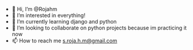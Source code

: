 - 👋 Hi, I’m @Rojahm
- 👀 I’m interested in everything!
- 🌱 I’m currently learning django and python
- 💞️ I’m looking to collaborate on python projects because im practicing it now
- 📫 How to reach me s.roja.h.m@gmail.com

<!---
Rojahm/Rojahm is a ✨ special ✨ repository because its `README.md` (this file) appears on your GitHub profile.
You can click the Preview link to take a look at your changes.
--->
